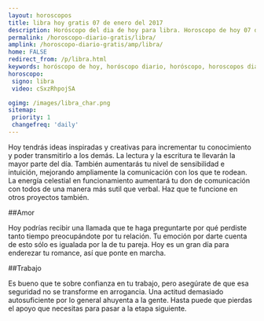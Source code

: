 ```yaml
---
layout: horoscopos
title: libra hoy gratis 07 de enero del 2017 
description: Horóscopo del dia de hoy para libra. Horoscopo de hoy 07 de enero del 2017. Las predicciones de amor, trabajo, vida personal gratis.
permalink: /horoscopo-diario-gratis/libra/
amplink: /horoscopo-diario-gratis/amp/libra/
home: FALSE
redirect_from: /p/libra.html
keywords: horóscopo de hoy, horóscopo diario, horóscopo, horoscopos diarios gratis del dia de hoy, horóscopo diario gratis,horóscopo 2017, horóscopo esperanza gracia, horoscopo libra hoy, horoscop, horóscopos gratis, horoscopo libra, horoscopo libra 2017, Tarot, Astrologia, Zodíaco, libra, horoscopo gratis
horoscopo:
 signo: libra
 video: cSxzRhpojSA

ogimg: /images/libra_char.png
sitemap:
 priority: 1
 changefreq: 'daily'
---
```



Hoy tendrás ideas inspiradas y creativas para incrementar tu conocimiento y poder transmitirlo a los demás. La lectura y la escritura te llevarán la mayor parte del día. También aumentarás tu nivel de sensibilidad e intuición, mejorando ampliamente la comunicación con los que te rodean. La energía celestial en funcionamiento aumentará tu don de comunicación con todos de una manera más sutil que verbal. Haz que te funcione en otros proyectos también.

##Amor

Hoy podrías recibir una llamada que te haga preguntarte por qué perdiste tanto tiempo preocupándote por tu relación. Tu emoción por darte cuenta de esto sólo es igualada por la de tu pareja. Hoy es un gran día para enderezar tu romance, así que ponte en marcha.

##Trabajo

Es bueno que te sobre confianza en tu trabajo, pero asegúrate de que esa seguridad no se transforme en arrogancia. Una actitud demasiado autosuficiente por lo general ahuyenta a la gente. Hasta puede que pierdas el apoyo que necesitas para pasar a la etapa siguiente.